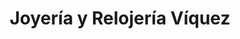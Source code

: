 ---
title: "Joyería y Relojería Víquez"
url: /san-isidro/joyeria-y-relojeria-viquez/
shop: Schmuck
---